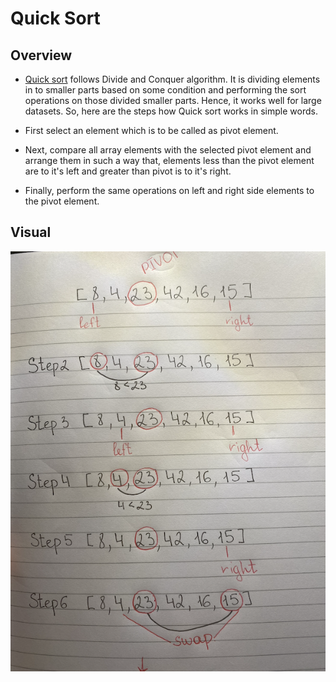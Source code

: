 # Quick Sort 

## Overview 

- [Quick sort](https://www.guru99.com/quicksort-in-javascript.html) follows Divide and Conquer algorithm. It is dividing elements in to smaller parts based on some condition and performing the sort operations on those divided smaller parts. Hence, it works well for large datasets. So, here are the steps how Quick sort works in simple words.

- First select an element which is to be called as pivot element.
- Next, compare all array elements with the selected pivot element and arrange them in such a way that, elements less than the pivot    element are to it's left and greater than pivot is to it's right.
- Finally, perform the same operations on left and right side elements to the pivot element.


## Visual

![Quick Sort](quickSort.png)
